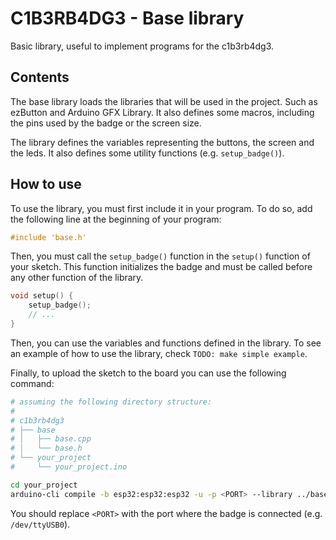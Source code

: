 # C1B3RB4DG3 - Base library

Basic library, useful to implement programs for the c1b3rb4dg3.

## Contents

The base library loads the libraries that will be used in the project. Such as
ezButton and Arduino GFX Library. It also defines some macros, including
the pins used by the badge or the screen size.

The library defines the variables representing the buttons, the screen
and the leds. It also defines some utility functions (e.g. `setup_badge()`).

## How to use

To use the library, you must first include it in your program. To do so,
add the following line at the beginning of your program:

```c++
#include 'base.h'
```

Then, you must call the `setup_badge()` function in the `setup()` function
of your sketch. This function initializes the badge and must be called
before any other function of the library.

```c++
void setup() {
    setup_badge();
    // ...
}
```

Then, you can use the variables and functions defined in the library. To see
an example of how to use the library, check `TODO: make simple example`.

Finally, to upload the sketch to the board you can use the following command:

```bash
# assuming the following directory structure:
# 
# c1b3rb4dg3
# ├── base
# │   ├── base.cpp
# │   └── base.h
# └── your_project
#     └── your_project.ino

cd your_project
arduino-cli compile -b esp32:esp32:esp32 -u -p <PORT> --library ../base
```

You should replace `<PORT>` with the port where the badge is connected (e.g.
`/dev/ttyUSB0`).